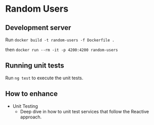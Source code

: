 # Random Users

## Development server

Run `docker build -t random-users -f Dockerfile .`

then `docker run --rm -it -p 4200:4200 random-users`

## Running unit tests

Run `ng test` to execute the unit tests.

## How to enhance

- Unit Testing
  - Deep dive in how to unit test services that follow the Reactive approach.
